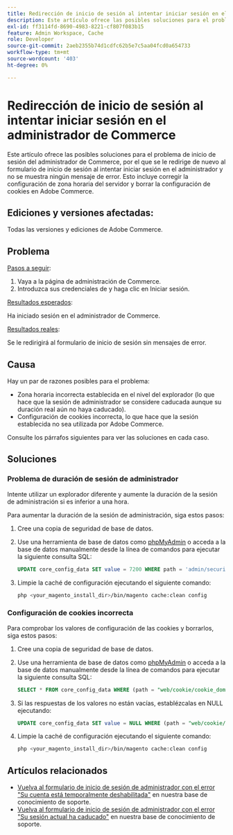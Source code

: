 ```yaml
---
title: Redirección de inicio de sesión al intentar iniciar sesión en el administrador de Commerce
description: Este artículo ofrece las posibles soluciones para el problema de inicio de sesión del administrador de Commerce, por el que se le redirige de nuevo al formulario de inicio de sesión al intentar iniciar sesión en el administrador y no se muestra ningún mensaje de error. Esto incluye corregir la configuración de zona horaria del servidor y borrar la configuración de cookies en Adobe Commerce.
exl-id: ff3114fd-8690-4983-8221-cf807f083b15
feature: Admin Workspace, Cache
role: Developer
source-git-commit: 2aeb2355b74d1cdfc62b5e7c5aa04fcd0a654733
workflow-type: tm+mt
source-wordcount: '403'
ht-degree: 0%

---
```


# Redirección de inicio de sesión al intentar iniciar sesión en el administrador de Commerce

Este artículo ofrece las posibles soluciones para el problema de inicio de sesión del administrador de Commerce, por el que se le redirige de nuevo al formulario de inicio de sesión al intentar iniciar sesión en el administrador y no se muestra ningún mensaje de error. Esto incluye corregir la configuración de zona horaria del servidor y borrar la configuración de cookies en Adobe Commerce.

## Ediciones y versiones afectadas:

Todas las versiones y ediciones de Adobe Commerce.

## Problema

<u>Pasos a seguir</u>:

1. Vaya a la página de administración de Commerce.
1. Introduzca sus credenciales de y haga clic en Iniciar sesión.

<u>Resultados esperados</u>:

Ha iniciado sesión en el administrador de Commerce.

<u>Resultados reales</u>:

Se le redirigirá al formulario de inicio de sesión sin mensajes de error.

## Causa

Hay un par de razones posibles para el problema:

* Zona horaria incorrecta establecida en el nivel del explorador (lo que hace que la sesión de administrador se considere caducada aunque su duración real aún no haya caducado).
* Configuración de cookies incorrecta, lo que hace que la sesión establecida no sea utilizada por Adobe Commerce.

Consulte los párrafos siguientes para ver las soluciones en cada caso.

## Soluciones

### Problema de duración de sesión de administrador

Intente utilizar un explorador diferente y aumente la duración de la sesión de administración si es inferior a una hora.

Para aumentar la duración de la sesión de administración, siga estos pasos:

1. Cree una copia de seguridad de base de datos.
1. Use una herramienta de base de datos como [phpMyAdmin](https://experienceleague.adobe.com/es/docs/commerce-operations/installation-guide/prerequisites/optional-software#phpmyadmin) o acceda a la base de datos manualmente desde la línea de comandos para ejecutar la siguiente consulta SQL:

   ```sql
   UPDATE core_config_data SET value = 7200 WHERE path = 'admin/security/session_lifetime';
   ```

1. Limpie la caché de configuración ejecutando el siguiente comando:

   ```bash
   php <your_magento_install_dir>/bin/magento cache:clean config
   ```

### Configuración de cookies incorrecta

Para comprobar los valores de configuración de las cookies y borrarlos, siga estos pasos:

1. Cree una copia de seguridad de base de datos.
1. Use una herramienta de base de datos como [phpMyAdmin](https://experienceleague.adobe.com/es/docs/commerce-operations/installation-guide/prerequisites/optional-software#phpmyadmin) o acceda a la base de datos manualmente desde la línea de comandos para ejecutar la siguiente consulta SQL:

   ```sql
   SELECT * FROM core_config_data WHERE (path = "web/cookie/cookie_domain" OR path = "web/cookie/cookie_path");
   ```

1. Si las respuestas de los valores no están vacías, establézcalas en NULL ejecutando:

   ```sql
   UPDATE core_config_data SET value = NULL WHERE (path = "web/cookie/cookie_domain" OR path = "web/cookie/cookie_path");
   ```

1. Limpie la caché de configuración ejecutando el siguiente comando:

   ```bash
   php <your_magento_install_dir>/bin/magento cache:clean config
   ```

## Artículos relacionados

* [Vuelva al formulario de inicio de sesión de administrador con el error &quot;Su cuenta está temporalmente deshabilitada&quot;](/help/troubleshooting/miscellaneous/redirect-back-to-the-admin-login-form-with-your-account-is-temporarily-disabled-error.md) en nuestra base de conocimiento de soporte.
* [Vuelva al formulario de inicio de sesión de administrador con el error &quot;Su sesión actual ha caducado&quot;](/help/troubleshooting/miscellaneous/redirect-back-to-the-admin-login-form-with-your-current-session-has-been-expired-error.md) en nuestra base de conocimiento de soporte.
